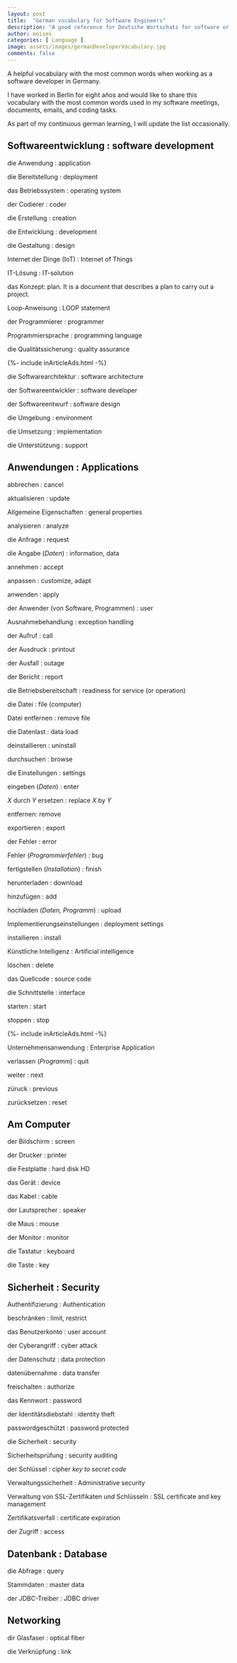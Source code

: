 ```yaml
---
layout: post
title:  "German vocabulary for Software Engineers"
description: "A good reference for Deutsche Wortschatz for software or computer science"
author: moises
categories: [ Language ]
image: assets/images/germanDeveloperVocabulary.jpg
comments: false
---
```


A helpful vocabulary with the most common words when working as a software developer in Germany.

I have worked in Berlin for eight años and would like to share this vocabulary with the most common words used in my software meetings, documents, emails, and coding tasks. 

As part of my continuous german learning, I will update the list occasionally.

## Softwareentwicklung : software development

die Anwendung : application

die Bereitstellung : deployment

das Betriebssystem : operating system

der Codierer : coder

die Erstellung : creation

die Entwicklung : development

die Gestaltung : design

Internet der Dinge (IoT) : Internet of Things

IT-Lösung : IT-solution

das Konzept: plan. It is a document that describes a plan to carry out a project. 

Loop-Anweisung : LOOP statement

der Programmierer : programmer

Programmiersprache : programming language

die Qualitätssicherung : quality assurance

<div>
{%- include inArticleAds.html -%}
</div>

die Softwarearchitektur : software architecture

der Softwareentwickler : software developer

der Softwareentwurf : software design

die Umgebung : environment

die Umsetzung : implementation

die Unterstützung : support

## Anwendungen : Applications

abbrechen : cancel

aktualisieren : update

Allgemeine Eigenschaften : general properties

analysieren : analyze

die Anfrage : request

die Angabe (*Daten*) : information, data

annehmen : accept

anpassen : customize, adapt

anwenden : apply

der Anwender (von Software, Programmen) : user

Ausnahmebehandlung : exception handling

der Aufruf : call

der Ausdruck : printout

der Ausfall : outage

der Bericht : report

die Betriebsbereitschaft : readiness for service (or operation)

die Datei : file (computer)

Datei entfernen : remove file

die Datenlast : data load

deinstallieren : uninstall

durchsuchen : browse

die Einstellungen : settings

eingeben (*Daten*) : enter

*X* durch *Y* ersetzen  : replace *X* by *Y*

entfernen: remove

exportieren : export

der Fehler : error

Fehler (*Programmierfehler*) : bug

fertigstellen (*Installation*) : finish

herunterladen : download

hinzufügen : add

hochladen (*Daten, Programm*) : upload

Implementierungseinstellungen : deployment settings

installieren : install

Künstliche Intelligenz : Artificial intelligence

löschen : delete

das Quellcode : source code

die Schnittstelle : interface

starten : start
 
stoppen : stop

<div>
{%- include inArticleAds.html -%}
</div>

Unternehmensanwendung : Enterprise Application

verlassen (*Programm*) : quit

weiter : next

züruck : previous

zurücksetzen : reset

## Am Computer

der Bildschirm : screen

der Drucker : printer

die Festplatte : hard disk HD

das Gerät : device

das Kabel : cable

der Lautsprecher : speaker

die Maus : mouse

der Monitor : monitor

die Tastatur : keyboard

die Taste : key

## Sicherheit : Security

Authentifizierung : Authentication 

beschränken : limit, restrict

das Benutzerkonto : user account

der Cyberangriff : cyber attack

der Datenschutz : data protection

datenübernahme : data transfer

freischalten : authorize

das Kennwort : password

der Identitätsdiebstahl : identity theft

passwordgeschützt : password protected

die Sicherheit : security

Sicherheitsprüfung : security auditing

der Schlüssel : cipher *key to secret code*

Verwaltungssicherheit : Administrative security

Verwaltung von SSL-Zertifikaten und Schlüsseln : SSL certificate and key management

Zertifikatsverfall : certificate expiration

der Zugriff : access

## Datenbank : Database

die Abfrage : query

Stammdaten : master data

der JDBC-Treiber : JDBC driver

## Networking

dir Glasfaser : optical fiber

die Verknüpfung : link





